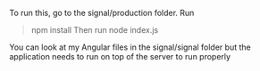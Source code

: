To run this, go to the signal/production folder. 
Run 
> npm install 
Then run
> node index.js

You can look at my Angular files in the signal/signal folder but the application needs to run on top of the server to run properly 